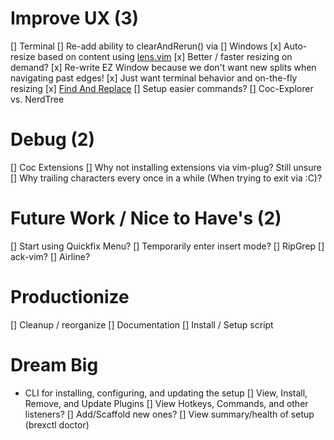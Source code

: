 # Improve UX (3)
[] Terminal
  [] Re-add ability to clearAndRerun() via <C-R>
[] Windows
  [x] Auto-resize based on content using [lens.vim](https://github.com/camspiers/lens.vim)
  [x] Better / faster resizing on demand?
    [x] Re-write EZ Window because we don't want new splits when navigating past edges!
    [x] Just want terminal behavior and on-the-fly resizing
[x] [Find And Replace](https://github.com/brooth/far.vim)
  [] Setup easier commands?
[] Coc-Explorer vs. NerdTree

# Debug (2)
[] Coc Extensions
  [] Why not installing extensions via vim-plug? Still unsure
[] Why trailing characters every once in a while (When trying to exit via :C)?


# Future Work / Nice to Have's (2)
[] Start using Quickfix Menu?
[] Temporarily enter insert mode?
[] RipGrep
[] ack-vim?
[] Airline?


# Productionize
[] Cleanup / reorganize
[] Documentation
[] Install / Setup script


# Dream Big
- CLI for installing, configuring, and updating the setup
    [] View, Install, Remove, and Update Plugins
    [] View Hotkeys, Commands, and other listeners?
      [] Add/Scaffold new ones?
    [] View summary/health of setup (brexctl doctor)
